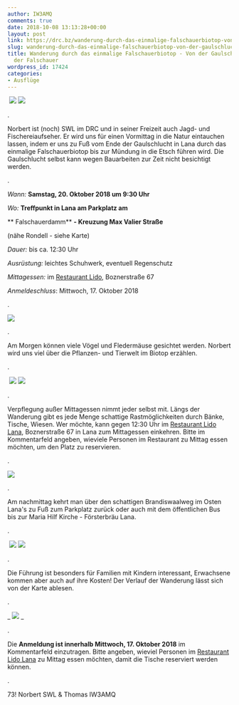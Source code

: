 ```yaml
---
author: IW3AMQ
comments: true
date: 2018-10-08 13:13:28+00:00
layout: post
link: https://drc.bz/wanderung-durch-das-einmalige-falschauerbiotop-von-der-gaulschlucht-zur-muendung-der-falschauer/
slug: wanderung-durch-das-einmalige-falschauerbiotop-von-der-gaulschlucht-zur-muendung-der-falschauer
title: Wanderung durch das einmalige Falschauerbiotop - Von der Gaulschlucht zur Mündung
  der Falschauer
wordpress_id: 17424
categories:
- Ausflüge
---
```


 ![](https://drc.bz/wp-content/uploads/2018/06/002.jpg) ![](https://drc.bz/wp-content/uploads/2018/06/csm_DSC01160__99224ab65a-300x188.jpg)




.




Norbert ist (noch) SWL im DRC und in seiner Freizeit auch Jagd- und Fischereiaufseher. Er wird uns für einen Vormittag in die Natur eintauchen lassen, indem er uns zu Fuß vom Ende der Gaulschlucht in Lana durch das einmalige Falschauerbiotop bis zur Mündung in die Etsch führen wird. Die Gaulschlucht selbst kann wegen Bauarbeiten zur Zeit nicht besichtigt werden.




.




_Wann:_ **Samstag, 20. Oktober 2018 um 9:30 Uhr**




_Wo:_ **Treffpunkt in Lana am Parkplatz am**




** Falschauerdamm** **- Kreuzung Max Valier Straße**




(nähe Rondell - siehe Karte)




_Dauer:_ bis ca. 12:30 Uhr




_Ausrüstung:_ leichtes Schuhwerk, eventuell Regenschutz




_Mittagessen:_ im [Restaurant Lido](http://lido-lana.com/restaurant/), Boznerstraße 67




_Anmeldeschluss_: Mittwoch, 17. Oktober 2018




.




_![](https://drc.bz/wp-content/uploads/2018/06/Parkplatz-Lana-Valierstrasse-1024x702.jpg)_




.




Am Morgen können viele Vögel und Fledermäuse gesichtet werden. Norbert wird uns viel über die Pflanzen- und Tierwelt im Biotop erzählen.




.




 ![](https://drc.bz/wp-content/uploads/2018/06/007-300x150.jpg) ![](https://drc.bz/wp-content/uploads/2018/06/preview-300x201.jpg)




.




Verpflegung außer Mittagessen nimmt jeder selbst mit. Längs der Wanderung gibt es jede Menge schattige Rastmöglichkeiten durch Bänke, Tische, Wiesen. Wer möchte, kann gegen 12:30 Uhr im [Restaurant Lido Lana](http://lido-lana.com/restaurant/), Boznerstraße 67 in Lana zum Mittagessen einkehren. Bitte im Kommentarfeld angeben, wieviele Personen im Restaurant zu Mittag essen möchten, um den Platz zu reservieren.




.




![](https://drc.bz/wp-content/uploads/2018/06/lido-lana-300x200.jpg)




.




Am nachmittag kehrt man über den schattigen Brandiswaalweg im Osten Lana's zu Fuß zum Parkplatz zurück oder auch mit dem öffentlichen Bus bis zur Maria Hilf Kirche - Försterbräu Lana.




.




 ![](https://drc.bz/wp-content/uploads/2018/06/003-300x150.jpg) ![](https://drc.bz/wp-content/uploads/2018/06/004-300x150.jpg)




.




Die Führung ist besonders für Familien mit Kindern interessant, Erwachsene kommen aber auch auf ihre Kosten! Der Verlauf der Wanderung lässt sich von der Karte ablesen.




.




_ ![](https://drc.bz/wp-content/uploads/2018/06/Runde-Lana-1024x636.jpg) _




.




Die **Anmeldung ist innerhalb Mittwoch, 17. Oktober 2018** im Kommentarfeld einzutragen. Bitte angeben, wieviel Personen im [Restaurant Lido Lana](http://lido-lana.com/restaurant/) zu Mittag essen möchten, damit die Tische reserviert werden können.




.




73! Norbert SWL & Thomas IW3AMQ
